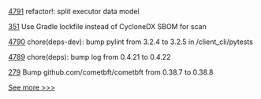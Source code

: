 
[4791](https://github.com/hyperledger/iroha/pull/4791) refactor!: split executor data model

[351](https://github.com/hyperledger/fabric-chaincode-java/pull/351) Use Gradle lockfile instead of CycloneDX SBOM for scan

[4790](https://github.com/hyperledger/iroha/pull/4790) chore(deps-dev): bump pylint from 3.2.4 to 3.2.5 in /client_cli/pytests

[4789](https://github.com/hyperledger/iroha/pull/4789) chore(deps): bump log from 0.4.21 to 0.4.22

[279](https://github.com/hyperledger-labs/yui-ibc-solidity/pull/279) Bump github.com/cometbft/cometbft from 0.38.7 to 0.38.8


[See more >>>](https://start-here.hyperledger.org/pull-requests)
